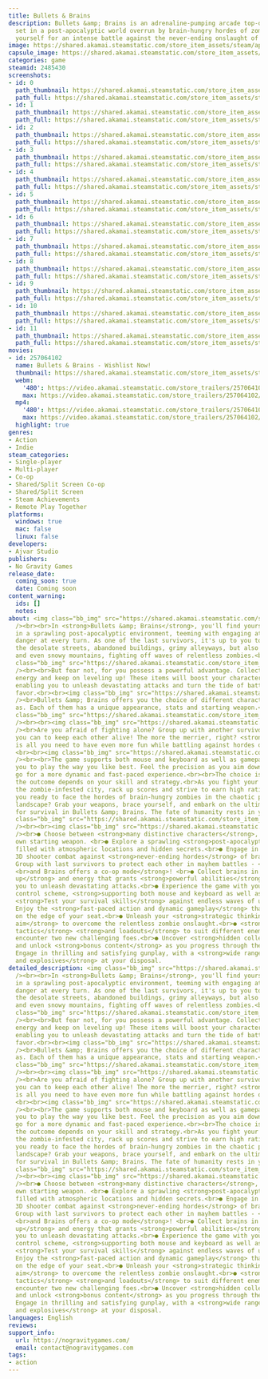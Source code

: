 ```yaml
---
title: Bullets & Brains
description: Bullets &amp; Brains is an adrenaline-pumping arcade top-down 3D shooter
  set in a post-apocalyptic world overrun by brain-hungry hordes of zombies. Prepare
  yourself for an intense battle against the never-ending onslaught of the undead.
image: https://shared.akamai.steamstatic.com/store_item_assets/steam/apps/2485430/header.jpg?t=1732540321
capsule_image: https://shared.akamai.steamstatic.com/store_item_assets/steam/apps/2485430/capsule_231x87.jpg?t=1732540321
categories: game
steamid: 2485430
screenshots:
- id: 0
  path_thumbnail: https://shared.akamai.steamstatic.com/store_item_assets/steam/apps/2485430/ss_0164ae0eca998e0f672579f379e03baf62f144e0.600x338.jpg?t=1732540321
  path_full: https://shared.akamai.steamstatic.com/store_item_assets/steam/apps/2485430/ss_0164ae0eca998e0f672579f379e03baf62f144e0.1920x1080.jpg?t=1732540321
- id: 1
  path_thumbnail: https://shared.akamai.steamstatic.com/store_item_assets/steam/apps/2485430/ss_20b7a1c11624e8e582dd2932b9df2525c49c9fce.600x338.jpg?t=1732540321
  path_full: https://shared.akamai.steamstatic.com/store_item_assets/steam/apps/2485430/ss_20b7a1c11624e8e582dd2932b9df2525c49c9fce.1920x1080.jpg?t=1732540321
- id: 2
  path_thumbnail: https://shared.akamai.steamstatic.com/store_item_assets/steam/apps/2485430/ss_99af2705a3d990812e83fb7c7af3f66fe95cc4a8.600x338.jpg?t=1732540321
  path_full: https://shared.akamai.steamstatic.com/store_item_assets/steam/apps/2485430/ss_99af2705a3d990812e83fb7c7af3f66fe95cc4a8.1920x1080.jpg?t=1732540321
- id: 3
  path_thumbnail: https://shared.akamai.steamstatic.com/store_item_assets/steam/apps/2485430/ss_2a7b7553fd7b74a9d9494578f16ab9a96b858756.600x338.jpg?t=1732540321
  path_full: https://shared.akamai.steamstatic.com/store_item_assets/steam/apps/2485430/ss_2a7b7553fd7b74a9d9494578f16ab9a96b858756.1920x1080.jpg?t=1732540321
- id: 4
  path_thumbnail: https://shared.akamai.steamstatic.com/store_item_assets/steam/apps/2485430/ss_0c9ffff014fe41ae3ee0f1fa6ad235eab72393ad.600x338.jpg?t=1732540321
  path_full: https://shared.akamai.steamstatic.com/store_item_assets/steam/apps/2485430/ss_0c9ffff014fe41ae3ee0f1fa6ad235eab72393ad.1920x1080.jpg?t=1732540321
- id: 5
  path_thumbnail: https://shared.akamai.steamstatic.com/store_item_assets/steam/apps/2485430/ss_a975c8b466fc278c8cc3fddf5aa23ddc64fbe9b6.600x338.jpg?t=1732540321
  path_full: https://shared.akamai.steamstatic.com/store_item_assets/steam/apps/2485430/ss_a975c8b466fc278c8cc3fddf5aa23ddc64fbe9b6.1920x1080.jpg?t=1732540321
- id: 6
  path_thumbnail: https://shared.akamai.steamstatic.com/store_item_assets/steam/apps/2485430/ss_b49c85717ccee6d68abc695453d86b893ff114ff.600x338.jpg?t=1732540321
  path_full: https://shared.akamai.steamstatic.com/store_item_assets/steam/apps/2485430/ss_b49c85717ccee6d68abc695453d86b893ff114ff.1920x1080.jpg?t=1732540321
- id: 7
  path_thumbnail: https://shared.akamai.steamstatic.com/store_item_assets/steam/apps/2485430/ss_c1d3deebb2445e2e165a029b8b1b9acee2a2b3e1.600x338.jpg?t=1732540321
  path_full: https://shared.akamai.steamstatic.com/store_item_assets/steam/apps/2485430/ss_c1d3deebb2445e2e165a029b8b1b9acee2a2b3e1.1920x1080.jpg?t=1732540321
- id: 8
  path_thumbnail: https://shared.akamai.steamstatic.com/store_item_assets/steam/apps/2485430/ss_7030ada9c1038315104d24e8907692c158f8c1b8.600x338.jpg?t=1732540321
  path_full: https://shared.akamai.steamstatic.com/store_item_assets/steam/apps/2485430/ss_7030ada9c1038315104d24e8907692c158f8c1b8.1920x1080.jpg?t=1732540321
- id: 9
  path_thumbnail: https://shared.akamai.steamstatic.com/store_item_assets/steam/apps/2485430/ss_86a098703b82a6eb140d50f730ddd6bc88f508c7.600x338.jpg?t=1732540321
  path_full: https://shared.akamai.steamstatic.com/store_item_assets/steam/apps/2485430/ss_86a098703b82a6eb140d50f730ddd6bc88f508c7.1920x1080.jpg?t=1732540321
- id: 10
  path_thumbnail: https://shared.akamai.steamstatic.com/store_item_assets/steam/apps/2485430/ss_26cd4523e10f50e2a6d24b234557c4b4090840d2.600x338.jpg?t=1732540321
  path_full: https://shared.akamai.steamstatic.com/store_item_assets/steam/apps/2485430/ss_26cd4523e10f50e2a6d24b234557c4b4090840d2.1920x1080.jpg?t=1732540321
- id: 11
  path_thumbnail: https://shared.akamai.steamstatic.com/store_item_assets/steam/apps/2485430/ss_a23a3a1c137ca2a541793462c75381693033ddd5.600x338.jpg?t=1732540321
  path_full: https://shared.akamai.steamstatic.com/store_item_assets/steam/apps/2485430/ss_a23a3a1c137ca2a541793462c75381693033ddd5.1920x1080.jpg?t=1732540321
movies:
- id: 257064102
  name: Bullets & Brains - Wishlist Now!
  thumbnail: https://shared.akamai.steamstatic.com/store_item_assets/steam/apps/257064102/71e9d5939f4ffb6f06b8e9713ee374057b5fe819/movie_600x337.jpg?t=1728645884
  webm:
    '480': https://video.akamai.steamstatic.com/store_trailers/257064102/movie480_vp9.webm?t=1728645884
    max: https://video.akamai.steamstatic.com/store_trailers/257064102/movie_max_vp9.webm?t=1728645884
  mp4:
    '480': https://video.akamai.steamstatic.com/store_trailers/257064102/movie480.mp4?t=1728645884
    max: https://video.akamai.steamstatic.com/store_trailers/257064102/movie_max.mp4?t=1728645884
  highlight: true
genres:
- Action
- Indie
steam_categories:
- Single-player
- Multi-player
- Co-op
- Shared/Split Screen Co-op
- Shared/Split Screen
- Steam Achievements
- Remote Play Together
platforms:
  windows: true
  mac: false
  linux: false
developers:
- Ajvar Studio
publishers:
- No Gravity Games
release_date:
  coming_soon: true
  date: Coming soon
content_warning:
  ids: []
  notes:
about: <img class="bb_img" src="https://shared.akamai.steamstatic.com/store_item_assets/steam/apps/2485430/extras/logonowe.png?t=1732540321"
  /><br><br>In <strong>Bullets &amp; Brains</strong>, you'll find yourself immersed
  in a sprawling post-apocalyptic environment, teeming with engaging atmosphere and
  danger at every turn. As one of the last survivors, it's up to you to navigate through
  the desolate streets, abandoned buildings, grimy alleyways, but also forests, sewers
  and even snowy mountains, fighting off waves of relentless zombies.<br><br><img
  class="bb_img" src="https://shared.akamai.steamstatic.com/store_item_assets/steam/apps/2485430/extras/gif1nowy.gif?t=1732540321"
  /><br><br>But fear not, for you possess a powerful advantage. Collect brains and
  energy and keep on leveling up! These items will boost your character's abilities,
  enabling you to unleash devastating attacks and turn the tide of battle in your
  favor.<br><br><img class="bb_img" src="https://shared.akamai.steamstatic.com/store_item_assets/steam/apps/2485430/extras/bb__header_different_choices.png?t=1732540321"
  /><br>Bullets &amp; Brains offers you the choice of different characters to play
  as. Each of them has a unique appearance, stats and starting weapon.<br><br><img
  class="bb_img" src="https://shared.akamai.steamstatic.com/store_item_assets/steam/apps/2485430/extras/characters.gif?t=1732540321"
  /><br><br><img class="bb_img" src="https://shared.akamai.steamstatic.com/store_item_assets/steam/apps/2485430/extras/bb__header_survive.png?t=1732540321"
  /><br>Are you afraid of fighting alone? Group up with another survivor and do everything
  you can to keep each other alive! The more the merrier, right? <strong>Co-op Mode</strong>
  is all you need to have even more fun while battling against hordes of zombies.
  <br><br><img class="bb_img" src="https://shared.akamai.steamstatic.com/store_item_assets/steam/apps/2485430/extras/gif4.gif?t=1732540321"
  /><br><br>The game supports both mouse and keyboard as well as gamepad, allowing
  you to play the way you like best. Feel the precision as you aim down sights or
  go for a more dynamic and fast-paced experience.<br><br>The choice is yours, and
  the outcome depends on your skill and strategy.<br>As you fight your way through
  the zombie-infested city, rack up scores and strive to earn high ratings.<br><br>Are
  you ready to face the hordes of brain-hungry zombies in the chaotic post-apocalyptic
  landscape? Grab your weapons, brace yourself, and embark on the ultimate battle
  for survival in Bullets &amp; Brains. The fate of humanity rests in your hands.<br><br><img
  class="bb_img" src="https://shared.akamai.steamstatic.com/store_item_assets/steam/apps/2485430/extras/gif3nowy.gif?t=1732540321"
  /><br><br><img class="bb_img" src="https://shared.akamai.steamstatic.com/store_item_assets/steam/apps/2485430/extras/bb__header_features.png?t=1732540321"
  /><br>● Choose between <strong>many distinctive characters</strong>, each with their
  own starting weapon. <br>● Explore a sprawling <strong>post-apocalyptic environment</strong>,
  filled with atmospheric locations and hidden secrets.<br>● Engage in intense top-down
  3D shooter combat against <strong>never-ending hordes</strong> of brain-hungry zombies.<br>●
  Group with last survivors to protect each other in mayhem battles - <strong>Bullets
  <br>and Brains offers a co-op mode</strong>! <br>● Collect brains in order to <strong>level
  up</strong> and energy that grants <strong>powerful abilities</strong>, allowing
  you to unleash devastating attacks.<br>● Experience the game with your preferred
  control scheme, <strong>supporting both mouse and keyboard as well as gamepad</strong>.<br>●
  <strong>Test your survival skills</strong> against endless waves of undead <br>●
  Enjoy the <strong>fast-paced action and dynamic gameplay</strong> that keeps you
  on the edge of your seat.<br>● Unleash your <strong>strategic thinking and skillful
  aim</strong> to overcome the relentless zombie onslaught.<br>● <strong>Adapt your
  tactics</strong> <strong>and loadouts</strong> to suit different enemy types and
  encounter two new challenging foes.<br>● Uncover <strong>hidden collectibles</strong>
  and unlock <strong>bonus content</strong> as you progress through the game.<br>●
  Engage in thrilling and satisfying gunplay, with a <strong>wide range of weapons
  and explosives</strong> at your disposal.
detailed_description: <img class="bb_img" src="https://shared.akamai.steamstatic.com/store_item_assets/steam/apps/2485430/extras/logonowe.png?t=1732540321"
  /><br><br>In <strong>Bullets &amp; Brains</strong>, you'll find yourself immersed
  in a sprawling post-apocalyptic environment, teeming with engaging atmosphere and
  danger at every turn. As one of the last survivors, it's up to you to navigate through
  the desolate streets, abandoned buildings, grimy alleyways, but also forests, sewers
  and even snowy mountains, fighting off waves of relentless zombies.<br><br><img
  class="bb_img" src="https://shared.akamai.steamstatic.com/store_item_assets/steam/apps/2485430/extras/gif1nowy.gif?t=1732540321"
  /><br><br>But fear not, for you possess a powerful advantage. Collect brains and
  energy and keep on leveling up! These items will boost your character's abilities,
  enabling you to unleash devastating attacks and turn the tide of battle in your
  favor.<br><br><img class="bb_img" src="https://shared.akamai.steamstatic.com/store_item_assets/steam/apps/2485430/extras/bb__header_different_choices.png?t=1732540321"
  /><br>Bullets &amp; Brains offers you the choice of different characters to play
  as. Each of them has a unique appearance, stats and starting weapon.<br><br><img
  class="bb_img" src="https://shared.akamai.steamstatic.com/store_item_assets/steam/apps/2485430/extras/characters.gif?t=1732540321"
  /><br><br><img class="bb_img" src="https://shared.akamai.steamstatic.com/store_item_assets/steam/apps/2485430/extras/bb__header_survive.png?t=1732540321"
  /><br>Are you afraid of fighting alone? Group up with another survivor and do everything
  you can to keep each other alive! The more the merrier, right? <strong>Co-op Mode</strong>
  is all you need to have even more fun while battling against hordes of zombies.
  <br><br><img class="bb_img" src="https://shared.akamai.steamstatic.com/store_item_assets/steam/apps/2485430/extras/gif4.gif?t=1732540321"
  /><br><br>The game supports both mouse and keyboard as well as gamepad, allowing
  you to play the way you like best. Feel the precision as you aim down sights or
  go for a more dynamic and fast-paced experience.<br><br>The choice is yours, and
  the outcome depends on your skill and strategy.<br>As you fight your way through
  the zombie-infested city, rack up scores and strive to earn high ratings.<br><br>Are
  you ready to face the hordes of brain-hungry zombies in the chaotic post-apocalyptic
  landscape? Grab your weapons, brace yourself, and embark on the ultimate battle
  for survival in Bullets &amp; Brains. The fate of humanity rests in your hands.<br><br><img
  class="bb_img" src="https://shared.akamai.steamstatic.com/store_item_assets/steam/apps/2485430/extras/gif3nowy.gif?t=1732540321"
  /><br><br><img class="bb_img" src="https://shared.akamai.steamstatic.com/store_item_assets/steam/apps/2485430/extras/bb__header_features.png?t=1732540321"
  /><br>● Choose between <strong>many distinctive characters</strong>, each with their
  own starting weapon. <br>● Explore a sprawling <strong>post-apocalyptic environment</strong>,
  filled with atmospheric locations and hidden secrets.<br>● Engage in intense top-down
  3D shooter combat against <strong>never-ending hordes</strong> of brain-hungry zombies.<br>●
  Group with last survivors to protect each other in mayhem battles - <strong>Bullets
  <br>and Brains offers a co-op mode</strong>! <br>● Collect brains in order to <strong>level
  up</strong> and energy that grants <strong>powerful abilities</strong>, allowing
  you to unleash devastating attacks.<br>● Experience the game with your preferred
  control scheme, <strong>supporting both mouse and keyboard as well as gamepad</strong>.<br>●
  <strong>Test your survival skills</strong> against endless waves of undead <br>●
  Enjoy the <strong>fast-paced action and dynamic gameplay</strong> that keeps you
  on the edge of your seat.<br>● Unleash your <strong>strategic thinking and skillful
  aim</strong> to overcome the relentless zombie onslaught.<br>● <strong>Adapt your
  tactics</strong> <strong>and loadouts</strong> to suit different enemy types and
  encounter two new challenging foes.<br>● Uncover <strong>hidden collectibles</strong>
  and unlock <strong>bonus content</strong> as you progress through the game.<br>●
  Engage in thrilling and satisfying gunplay, with a <strong>wide range of weapons
  and explosives</strong> at your disposal.
languages: English
reviews:
support_info:
  url: https://nogravitygames.com/
  email: contact@nogravitygames.com
tags:
- action
---
```


